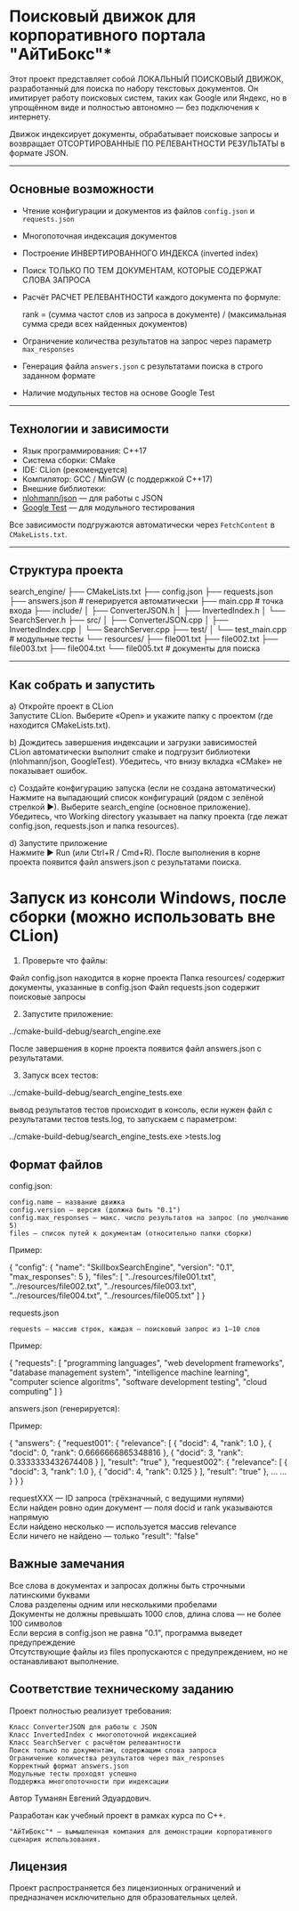# Поисковый движок для корпоративного портала "AйТиБокс"*

Этот проект представляет собой ЛОКАЛЬНЫЙ ПОИСКОВЫЙ ДВИЖОК, разработанный для поиска по набору текстовых документов. Он имитирует работу поисковых систем, таких как Google или Яндекс, но в упрощённом виде и полностью автономно — без подключения к интернету.

Движок индексирует документы, обрабатывает поисковые запросы и возвращает ОТСОРТИРОВАННЫЕ ПО РЕЛЕВАНТНОСТИ РЕЗУЛЬТАТЫ в формате JSON.

---

## Основные возможности ##

- Чтение конфигурации и документов из файлов `config.json` и `requests.json`
- Многопоточная индексация документов
- Построение ИНВЕРТИРОВАННОГО ИНДЕКСА (inverted index)
- Поиск ТОЛЬКО ПО ТЕМ ДОКУМЕНТАМ, КОТОРЫЕ СОДЕРЖАТ СЛОВА ЗАПРОСА
- Расчёт РАСЧЕТ РЕЛЕВАНТНОСТИ каждого документа по формуле:
	
	rank = (сумма частот слов из запроса в документе) / (максимальная сумма среди всех найденных документов)

- Ограничение количества результатов на запрос через параметр `max_responses`
- Генерация файла `answers.json` с результатами поиска в строго заданном формате
- Наличие модульных тестов на основе Google Test

---

## Технологии и зависимости ##

- Язык программирования: C++17  
- Система сборки: CMake  
- IDE: CLion (рекомендуется)  
- Компилятор: GCC / MinGW (с поддержкой C++17)  
- Внешние библиотеки:  
- [nlohmann/json](https://github.com/nlohmann/json) — для работы с JSON  
- [Google Test](https://github.com/google/googletest) — для модульного тестирования  

Все зависимости подгружаются автоматически через `FetchContent` в `CMakeLists.txt`.

---

## Структура проекта ##

search_engine/
├── CMakeLists.txt
├── config.json
├── requests.json
├── answers.json          # генерируется автоматически
├── main.cpp              # точка входа
├── include/
│   ├── ConverterJSON.h
│   ├── InvertedIndex.h
│   └── SearchServer.h
├── src/
│   ├── ConverterJSON.cpp
│   ├── InvertedIndex.cpp
│   └── SearchServer.cpp
├── test/
│   └── test_main.cpp     # модульные тесты
└── resources/
    ├── file001.txt
    ├── file002.txt
    ├── file003.txt
    ├── file004.txt
    └── file005.txt       # документы для поиска

---

## Как собрать и запустить ##

  a)  Откройте проект в CLion   
        Запустите CLion.
        Выберите «Open» и укажите папку с проектом (где находится CMakeLists.txt).
         

  b)  Дождитесь завершения индексации и загрузки зависимостей   
        CLion автоматически выполнит cmake и подгрузит библиотеки (nlohmann/json, GoogleTest).
        Убедитесь, что внизу вкладка «CMake» не показывает ошибок.
         

  c)  Создайте конфигурацию запуска (если не создана автоматически)   
        Нажмите на выпадающий список конфигураций (рядом с зелёной стрелкой ▶).
        Выберите search_engine (основное приложение).
        Убедитесь, что Working directory указывает на папку проекта (где лежат config.json, requests.json и папка resources).
         

  d) Запустите приложение   
        Нажмите ▶ Run (или Ctrl+R / Cmd+R).
        После выполнения в корне проекта появится файл answers.json с результатами поиска.
         
     


# Запуск из консоли Windows, после сборки (можно использовать вне CLion) #

1. Проверьте что файлы:

Файл config.json находится в корне проекта
Папка resources/ содержит документы, указанные в config.json
Файл requests.json содержит поисковые запросы

2. Запустите приложение:

../cmake-build-debug/search_engine.exe

После завершения в корне проекта появится файл answers.json с результатами.

3. Запуск всех тестов: 

../cmake-build-debug/search_engine_tests.exe

вывод результатов тестов происходит в консоль, если нужен файл с результатами тестов tests.log, то запускаем с параметром:

../cmake-build-debug/search_engine_tests.exe >tests.log


## Формат файлов ##

config.json:

    config.name — название движка  
    config.version — версия (должна быть "0.1")  
    config.max_responses — макс. число результатов на запрос (по умолчанию 5)  
    files — список путей к документам (относительно папки сборки)
     
Пример:

{
  "config": {
    "name": "SkillboxSearchEngine",
    "version": "0.1",
    "max_responses": 5
  },
  "files": [
    "../resources/file001.txt",
    "../resources/file002.txt",
    "../resources/file003.txt",
    "../resources/file004.txt",
    "../resources/file005.txt"
  ]
}

requests.json 

    requests — массив строк, каждая — поисковый запрос из 1–10 слов
     
Пример:

{
  "requests": [
    "programming languages",
    "web development frameworks",
    "database management system",
    "intelligence machine learning",
    "computer science algoritms",
    "software development testing",
    "cloud computing"
  ]
}

answers.json (генерируется):

Пример:

{
    "answers": {
        "request001": {
            "relevance": [
                {
                    "docid": 4,
                    "rank": 1.0
                },
                {
                    "docid": 0,
                    "rank": 0.6666666865348816
                },
                {
                    "docid": 3,
                    "rank": 0.3333333432674408
                }
            ],
            "result": "true"
        },
        "request002": {
            "relevance": [
                {
                    "docid": 3,
                    "rank": 1.0
                },
                {
                    "docid": 4,
                    "rank": 0.125
                }
            ],
            "result": "true"
        },
...
...
        }
    }
}

requestXXX — ID запроса (трёхзначный, с ведущими нулями)  
Если найден ровно один документ — поля docid и rank указываются напрямую  
Если найдено несколько — используется массив relevance  
Если ничего не найдено — только "result": "false"

## Важные замечания ##

Все слова в документах и запросах должны быть строчными латинскими буквами  
Слова разделены одним или несколькими пробелами  
Документы не должны превышать 1000 слов, длина слова — не более 100 символов  
Если версия в config.json не равна "0.1", программа выведет предупреждение  
Отсутствующие файлы из files пропускаются с предупреждением, но не останавливают выполнение.

## Соответствие техническому заданию ##

Проект полностью реализует требования: 

    Класс ConverterJSON для работы с JSON  
    Класс InvertedIndex с многопоточной индексацией  
    Класс SearchServer с расчётом релевантности  
    Поиск только по документам, содержащим слова запроса  
    Ограничение количества результатов через max_responses  
    Корректный формат answers.json  
    Модульные тесты проходят успешно  
    Поддержка многопоточности при индексации

Автор Туманян Евгений Эдуардович.

Разработан как учебный проект в рамках курса по C++. 

    "AйТиБокс"* — вымышленная компания для демонстрации корпоративного сценария использования.

## Лицензия ## 

Проект распространяется без лицензионных ограничений и предназначен исключительно для образовательных целей.
